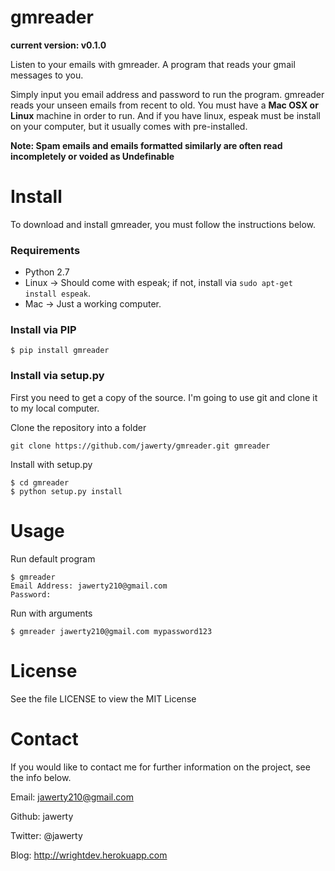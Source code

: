# gmreader
**current version: v0.1.0**

Listen to your emails with gmreader. A program that reads your gmail messages to you.

Simply input you email address and password to run the program. gmreader reads your unseen emails from recent to old. You must have a **Mac OSX or Linux** machine in order to run. And if you have linux, espeak must be install on your computer, but it usually comes with pre-installed.

**Note: Spam emails and emails formatted similarly are often read incompletely or voided as Undefinable**

# Install
To download and install gmreader, you must follow the instructions below.

### Requirements
- Python 2.7
- Linux -> Should come with espeak; if not, install via `sudo apt-get install espeak`.
- Mac -> Just a working computer.

### Install via PIP
```
$ pip install gmreader
```

### Install via setup.py
First you need to get a copy of the source. I'm going to use git and clone it to my local computer. 

Clone the repository into a folder
```
git clone https://github.com/jawerty/gmreader.git gmreader
```

Install with setup.py
```
$ cd gmreader
$ python setup.py install
```

# Usage
Run default program
```
$ gmreader
Email Address: jawerty210@gmail.com
Password: 
```

Run with arguments
```
$ gmreader jawerty210@gmail.com mypassword123
```

# License
See the file LICENSE to view the MIT License

# Contact
If you would like to contact me for further information on the project, see the info below.

Email: jawerty210@gmail.com

Github: jawerty

Twitter: @jawerty

Blog: <http://wrightdev.herokuapp.com>